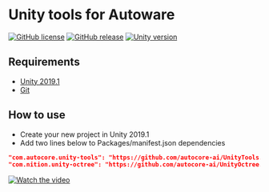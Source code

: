 # Unity tools for Autoware

[![GitHub license](https://img.shields.io/github/license/autocore-ai/AutowareUnityTools.svg)](https://github.com/autocore-ai/AutowareUnityTools)
[![GitHub release](https://img.shields.io/github/release/autocore-ai/AutowareUnityTools.svg)](https://github.com/autocore-ai/AutowareUnityTools/releases)
[![Unity version](https://img.shields.io/badge/unity-2019.1%2B-green.svg)](https://unity3d.com/unity/whats-new/2019.1.0)

## Requirements

* [Unity 2019.1](https://store.unity.com/download?ref=personal)
* [Git](https://www.git-scm.com/download/)

## How to use

* Create your new project in Unity 2019.1
* Add two lines below to Packages/manifest.json dependencies
  
``` json
"com.autocore.unity-tools": "https://github.com/autocore-ai/UnityTools.git#upm",
"com.nition.unity-octree": "https://github.com/autocore-ai/UnityOctree.git#upm",
```

[![Watch the video](https://img.youtube.com/vi/WTRHPs8pN04/0.jpg)](https://youtu.be/WTRHPs8pN04)
